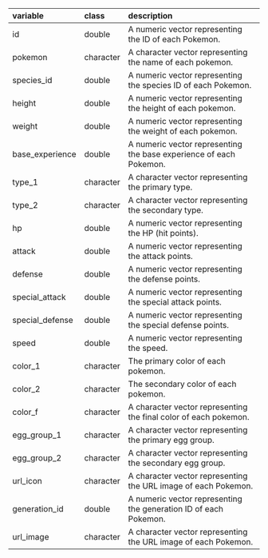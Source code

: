 |variable        |class     |description                           |
|:---------------|:---------|:-------------------------------------|
|id              |double    |A numeric vector representing the ID of each Pokemon.|
|pokemon         |character |A character vector representing the name of each pokemon.|
|species_id      |double    |A numeric vector representing the species ID of each Pokemon.|
|height          |double    |A numeric vector representing the height of each pokemon.|
|weight          |double    |A numeric vector representing the weight of each pokemon. |
|base_experience |double    |A numeric vector representing the base experience of each Pokemon. |
|type_1          |character |A character vector representing the primary type. |
|type_2          |character |A character vector representing the secondary type. |
|hp              |double    |A numeric vector representing the HP (hit points). |
|attack          |double    |A numeric vector representing the attack points. |
|defense         |double    |A numeric vector representing the defense points. |
|special_attack  |double    |A numeric vector representing the special attack points. |
|special_defense |double    |A numeric vector representing the special defense points. |
|speed           |double    |A numeric vector representing the speed. |
|color_1         |character |The primary color of each pokemon. |
|color_2         |character |The secondary color of each pokemon. |
|color_f         |character |A character vector representing the final color of each pokemon. |
|egg_group_1     |character |A character vector representing the primary egg group. |
|egg_group_2     |character |A character vector representing the secondary egg group. |
|url_icon        |character |A character vector representing the URL image of each Pokemon. |
|generation_id   |double    |A numeric vector representing the generation ID of each Pokemon. |
|url_image       |character |A character vector representing the URL image of each Pokemon. |
